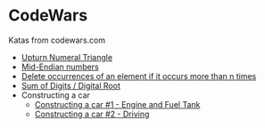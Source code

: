 # CodeWars
Katas from codewars.com

- [Upturn Numeral Triangle](https://www.codewars.com/kata/564f3d49a06556d27c000077)
- [Mid-Endian numbers](https://www.codewars.com/kata/5b3e3ca99c9a75a62400016d)
- [Delete occurrences of an element if it occurs more than n times](https://www.codewars.com/kata/554ca54ffa7d91b236000023)
- [Sum of Digits / Digital Root](https://www.codewars.com/kata/541c8630095125aba6000c00)
- Constructing a car
    - [Constructing a car #1 - Engine and Fuel Tank](https://www.codewars.com/kata/578b4f9b7c77f535fc00002f)
    - [Constructing a car #2 - Driving](https://www.codewars.com/kata/578df8f3deaed98fcf0001e9)
